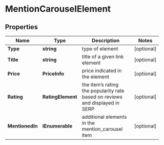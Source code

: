# MentionCarouselElement


## Properties

| Name | Type | Description | Notes |
|------------ | ------------- | ------------- | -------------|
**Type** | **string** | type of element |[optional]|
**Title** | **string** | title of a given link element |[optional]|
**Price** | **PriceInfo** | price indicated in the element |[optional]|
**Rating** | **RatingElement** | the item’s rating <br>the popularity rate based on reviews and displayed in SERP |[optional]|
**MentionedIn** | **IEnumerable<LinkElement>** | additional elements in the mention_carousel item |[optional]|